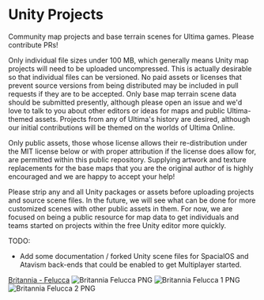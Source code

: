 # Unity Projects

Community map projects and base terrain scenes for Ultima games. Please contribute PRs!

Only individual file sizes under 100 MB, which generally means Unity map projects will need to be uploaded uncompressed. This is actually desirable so that individual files can be versioned. No paid assets or licenses that prevent source versions from being distributed may be included in pull requests if they are to be accepted. Only base map terrain scene data should be submitted presently, although please open an issue and we'd love to talk to you about other editors or ideas for maps and public Ultima-themed assets. Projects from any of Ultima's history are desired, although our initial contributions will be themed on the worlds of Ultima Online.

Only public assets, those whose license allows their re-distribution under the MIT license below or with proper attribution if the license does allow for, are permitted within this public repository. Supplying artwork and texture replacements for the base maps that you are the original author of is highly encouraged and we are happy to accept your help!

Please strip any and all Unity packages or assets before uploading projects and source scene files. In the future, we will see what can be done for more customized scenes with other public assets in them. For now, we are focused on being a public resource for map data to get individuals and teams started on projects within the free Unity editor more quickly.

TODO:
- Add some documentation / forked Unity scene files for SpacialOS and Atavism back-ends that could be enabled to get Multiplayer started.

[Britannia - Felucca](https://github.com/Save-Britannia/Unity_Projects/Britannia_Felucca/)
![](https://raw.githubusercontent.com/Save-Britannia/Unity_Projects/Britannia_Felucca/Britannia.png "Britannia Felucca PNG")
![](https://raw.githubusercontent.com/Save-Britannia/Unity_Projects/Britannia_Felucca/Britannia1.png "Britannia Felucca 1 PNG")
![](https://raw.githubusercontent.com/Save-Britannia/Unity_Projects/Britannia_Felucca/Britannia2.png "Britannia Felucca 2 PNG")
